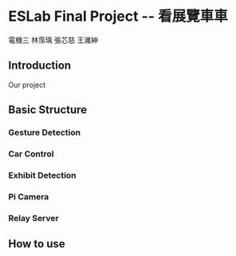 # ESLab Final Project -- 看展覽車車
電機三 林霈瑀 張芯慈 王濰紳

## Introduction
Our project 

## Basic Structure

### Gesture Detection 

### Car Control

### Exhibit Detection

### Pi Camera

### Relay Server

## How to use




